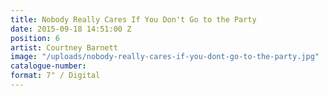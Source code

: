 ```yaml
---
title: Nobody Really Cares If You Don't Go to the Party
date: 2015-09-18 14:51:00 Z
position: 6
artist: Courtney Barnett
image: "/uploads/nobody-really-cares-if-you-dont-go-to-the-party.jpg"
catalogue-number: 
format: 7" / Digital
---
```


